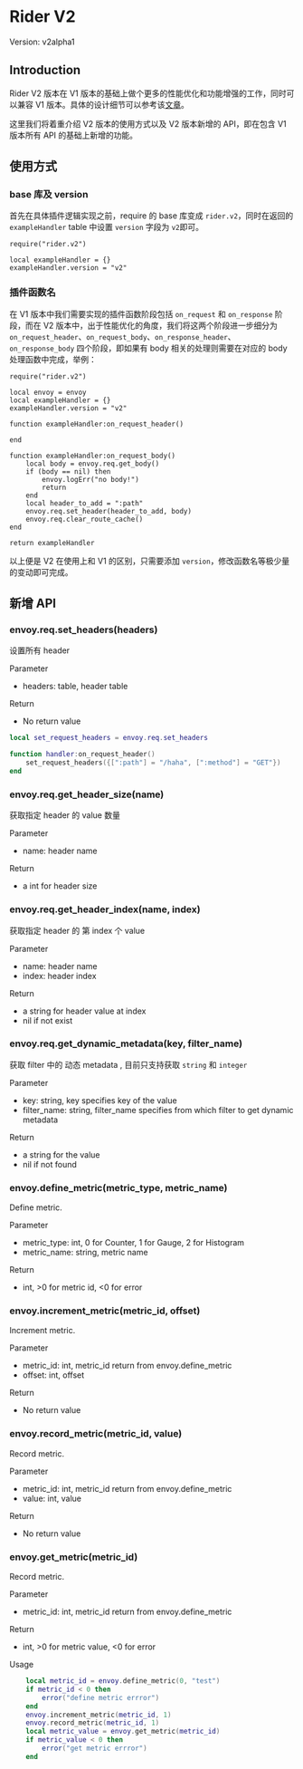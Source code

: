# Rider V2

Version: v2alpha1

## Introduction

Rider V2 版本在 V1 版本的基础上做个更多的性能优化和功能增强的工作，同时可以兼容 V1 版本。具体的设计细节可以参考该[文章](https://cloudnative.to/blog/hango-rider/)。

这里我们将着重介绍 V2 版本的使用方式以及 V2 版本新增的 API，即在包含 V1 版本所有 API 的基础上新增的功能。

## 使用方式

### base 库及 version

首先在具体插件逻辑实现之前，require 的 base 库变成 `rider.v2`，同时在返回的 `exampleHandler` table 中设置 `version` 字段为 `v2`即可。

```
require("rider.v2")

local exampleHandler = {}
exampleHandler.version = "v2"
```

### 插件函数名

在 V1 版本中我们需要实现的插件函数阶段包括 `on_request` 和 `on_response` 阶段，而在 V2 版本中，出于性能优化的角度，我们将这两个阶段进一步细分为 `on_request_header`、`on_request_body`、`on_response_header`、`on_response_body` 四个阶段，即如果有 body 相关的处理则需要在对应的 body 处理函数中完成，举例：

```
require("rider.v2")

local envoy = envoy
local exampleHandler = {}
exampleHandler.version = "v2"

function exampleHandler:on_request_header()

end

function exampleHandler:on_request_body()
    local body = envoy.req.get_body()
    if (body == nil) then
        envoy.logErr("no body!")
        return
    end
    local header_to_add = ":path"
    envoy.req.set_header(header_to_add, body)
    envoy.req.clear_route_cache()
end

return exampleHandler
```

以上便是 V2 在使用上和 V1 的区别，只需要添加 `version`，修改函数名等极少量的变动即可完成。

## 新增 API

### envoy.req.set_headers(headers)

设置所有 header

Parameter

- headers: table, header table

Return

- No return value

```lua
local set_request_headers = envoy.req.set_headers

function handler:on_request_header()
    set_request_headers({[":path"] = "/haha", [":method"] = "GET"})
end
```

### envoy.req.get_header_size(name)

获取指定 header 的 value 数量

Parameter

- name: header name

Return

- a int for header size

### envoy.req.get_header_index(name, index)

获取指定 header 的 第 index 个 value

Parameter

- name: header name
- index: header index

Return

- a string for header value at index
- nil if not exist 

###  envoy.req.get_dynamic_metadata(key, filter_name)

获取 filter 中的 动态 metadata , 目前只支持获取 `string` 和 `integer`

Parameter

- key:  string, key specifies key of the value
- filter_name: string, filter_name specifies from which filter to get dynamic metadata

Return

- a string for the value
- nil if not found

### envoy.define_metric(metric_type, metric_name)

Define metric.

Parameter

- metric_type: int, 0 for Counter, 1 for Gauge, 2 for Histogram
- metric_name: string, metric name

Return

- int, >0 for metric id, <0 for error

### envoy.increment_metric(metric_id, offset)

Increment metric.

Parameter

- metric_id: int, metric_id return from envoy.define_metric
- offset: int, offset

Return

- No return value

### envoy.record_metric(metric_id, value)

Record metric.

Parameter

- metric_id: int, metric_id return from envoy.define_metric
- value: int, value

Return

- No return value

### envoy.get_metric(metric_id)

Record metric.

Parameter

- metric_id: int, metric_id return from envoy.define_metric

Return

- int, >0 for metric value, <0 for error

Usage

``` lua
    local metric_id = envoy.define_metric(0, "test")
    if metric_id < 0 then
        error("define metric errror")
    end
    envoy.increment_metric(metric_id, 1)
    envoy.record_metric(metric_id, 1)
    local metric_value = envoy.get_metric(metric_id)
    if metric_value < 0 then
        error("get metric errror")
    end
```
